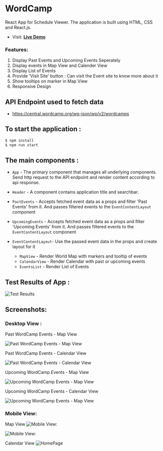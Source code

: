 # WordCamp
React App for Schedule Viewer. The application is built using HTML, CSS and React.js.
 
* Visit: **[Live Demo](https://wordcamp-ca343.web.app)**

### Features:
1. Display Past Events and Upcoming Events Seperately
2. Display events in Map View and Calender View
3. Display List of Events
4. Provide 'Visit Site' button : Can visit the Event site to know more about it
5. Show tooltips on marker in Map View
6. Responsive Design

## API Endpoint used to fetch data
* https://central.wordcamp.org/wp-json/wp/v2/wordcamps

## To start the application :

   ```bash 
   $ npm install
   $ npm run start
   ```

## The main components :

- `App` - The primary component that manages all underlying components. Send http request to the API endpoint and render content according to api response.

- `Header` - A component contains  application title and searchbar. 
- `PastEvents` - Accepts fetched event data as a props and filter 'Past Events' from it. And passes filtered events to the `EventContentLayout` component
- `UpcomingEvents` -  Accepts fetched event data as a props and filter 'Upcoming Events' from it. And passes filtered events to the `EventContentLayout` component
- `EventContentLayout`- Use the passed event data in the props and create layout for it
   - `MapView` - Render World Map with markers and tooltip of events
   - `CalendarView` - Render Calendar with past or upcoming events
   - `EventsList` - Render List of Events
   
## Test Results of App : 
![Test Results](https://github.com/krupa2029/WordCamp/blob/main/assets/screenshots/Test_Results.png)
## Screenshots:

### Desktop View : 

 Past WordCamp Events - Map View

![Past WordCamp Events - Map View](https://github.com/krupa2029/WordCamp/blob/main/assets/screenshots/Screenshot-1.png)

Past WordCamp Events - Calendar View

![Past WordCamp Events - Calendar View](https://github.com/krupa2029/WordCamp/blob/main/assets/screenshots/Screenshot-2.png)

Upcoming WordCamp Events - Map View

![ Upcoming WordCamp Events - Map View](https://github.com/krupa2029/WordCamp/blob/main/assets/screenshots/Screenshot-3.png)

Upcoming WordCamp Events - Calendar View

![ Upcoming WordCamp Events - Map View](https://github.com/krupa2029/WordCamp/blob/main/assets/screenshots/Screenshot-7.png)

### Mobile View:

Map View
![Mobile View:](https://github.com/krupa2029/WordCamp/blob/main/assets/screenshots/Screenshot-4.png)

![Mobile View:](https://github.com/krupa2029/WordCamp/blob/main/assets/screenshots/Screenshot-5.png)

Calendar View
![HomePage](https://github.com/krupa2029/WordCamp/blob/main/assets/screenshots/Screenshot-6.png)


